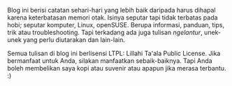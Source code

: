 Blog ini berisi catatan sehari-hari yang lebih baik daripada harus dihapal karena keterbatasan memori otak. Isinya seputar tapi tidak terbatas pada hobi; seputar komputer, Linux, openSUSE. Berupa informasi, panduan, tips, trik atau troubleshooting. Tapi terkadang ada juga tulisan <i>ngelantur</i>, unek-unek yang perlu diutarakan dan lain-lain.

Semua tulisan di blog ini berlisensi LTPL: Lillahi Ta'ala Public License. Jika bermanfaat untuk Anda, silakan manfaatkan sebaik-baiknya. Tapi Anda boleh membelikan saya kopi atau suvenir atau apapun jika merasa terbantu. :)

